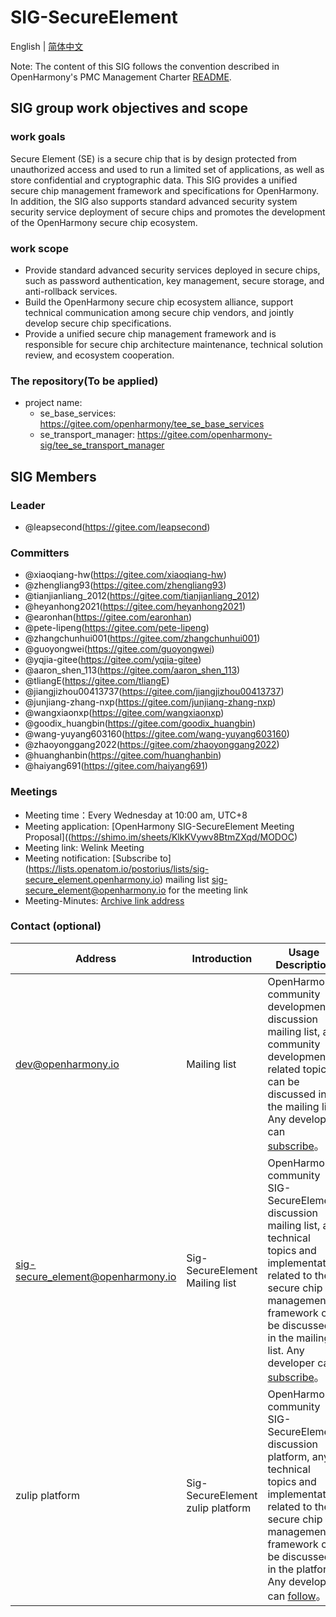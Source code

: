 # SIG-SecureElement
English | [简体中文](./sig_secure_element_cn.md)

Note: The content of this SIG follows the convention described in OpenHarmony's PMC Management Charter [README](/zh/pmc.md).

## SIG group work objectives and scope

### work goals
Secure Element (SE) is a secure chip that is by design protected from unauthorized access and used to run a limited set of applications, as well as store confidential and cryptographic data. This SIG provides a unified secure chip management framework and specifications for OpenHarmony. In addition, the SIG also supports standard advanced security system security service deployment of secure chips and promotes the development of the OpenHarmony secure chip ecosystem.

### work scope
- Provide standard advanced security services deployed in secure chips, such as password authentication, key management, secure storage, and anti-rollback services.
- Build the OpenHarmony secure chip ecosystem alliance, support technical communication among secure chip vendors, and jointly develop secure chip specifications.
- Provide a unified secure chip management framework and is responsible for secure chip architecture maintenance, technical solution review, and ecosystem cooperation.

### The repository(To be applied)
- project name:
  - se_base_services: https://gitee.com/openharmony/tee_se_base_services
  - se_transport_manager: https://gitee.com/openharmony-sig/tee_se_transport_manager


## SIG Members

### Leader
- @leapsecond(https://gitee.com/leapsecond)

### Committers
- @xiaoqiang-hw(https://gitee.com/xiaoqiang-hw)
- @zhengliang93(https://gitee.com/zhengliang93)
- @tianjianliang_2012(https://gitee.com/tianjianliang_2012)
- @heyanhong2021(https://gitee.com/heyanhong2021)
- @earonhan(https://gitee.com/earonhan)
- @pete-lipeng(https://gitee.com/pete-lipeng)
- @zhangchunhui001(https://gitee.com/zhangchunhui001)
- @guoyongwei(https://gitee.com/guoyongwei)
- @yqjia-gitee(https://gitee.com/yqjia-gitee)
- @aaron_shen_113(https://gitee.com/aaron_shen_113)
- @tliangE(https://gitee.com/tliangE)
- @jiangjizhou00413737(https://gitee.com/jiangjizhou00413737)
- @junjiang-zhang-nxp(https://gitee.com/junjiang-zhang-nxp)
- @wangxiaonxp(https://gitee.com/wangxiaonxp)
- @goodix_huangbin(https://gitee.com/goodix_huangbin)
- @wang-yuyang603160(https://gitee.com/wang-yuyang603160)
- @zhaoyonggang2022(https://gitee.com/zhaoyonggang2022)
- @huanghanbin(https://gitee.com/huanghanbin)
- @haiyang691(https://gitee.com/haiyang691)

### Meetings
 - Meeting time：Every Wednesday at 10:00 am, UTC+8
 - Meeting application: [OpenHarmony SIG-SecureElement Meeting Proposal]((https://shimo.im/sheets/KlkKVywv8BtmZXqd/MODOC)
 - Meeting link: Welink Meeting
 - Meeting notification: [Subscribe to] (https://lists.openatom.io/postorius/lists/sig-secure_element.openharmony.io) mailing list sig-secure_element@openharmony.io for the meeting link
 - Meeting-Minutes: [Archive link address](https://gitee.com/openharmony-sig/sig-content)

### Contact (optional)

| Address                                 | Introduction | Usage Description                                                  |
| ---------------------------------------|---------- | ------------------------------------------------------------ |
| dev@openharmony.io  <img width=120/>| Mailing list <img width=100/> | OpenHarmony community development discussion mailing list, any community development related topics can be discussed in the mailing list. Any developer can [subscribe](https://lists.openatom.io/postorius/lists/dev.openharmony.io)。<img width=200/>|
| sig-secure_element@openharmony.io  <img width=120/>| Sig-SecureElement Mailing list <img width=100/> | OpenHarmony community SIG-SecureElement discussion mailing list, any technical topics and implementation related to the secure chip management framework can be discussed in the mailing list. Any developer can [subscribe](https://lists.openatom.io/postorius/lists/sig-secure_element.openharmony.io/)。<img width=200/>|
| zulip platform  <img width=120/>| Sig-SecureElement zulip platform <img width=100/> | OpenHarmony community SIG-SecureElement discussion platform, any technical topics and implementation related to the secure chip management framework can be discussed in the platform. Any developer can [follow](https://zulip.openharmony.cn/#narrow/stream/60-secure_element_sig/)。<img width=200/>|
